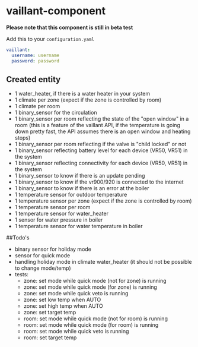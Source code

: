 # vaillant-component

**Please note that this component is still in beta test**

Add this to your `configuration.yaml`

```yaml
vaillant:
  username: username
  password: password
```

## Created entity
- 1 water_heater, if there is a water heater in your system
- 1 climate per zone (expect if the zone is controlled by room)
- 1 climate per room
- 1 binary_sensor for the circulation
- 1 binary_sensor per room reflecting the state of the "open window" in a room (this is a feature of the vaillant API, if the temperature is going down pretty fast, the API assumes there is an open window and heating stops)
- 1 binary_sensor per room reflecting if the valve is "child locked" or not
- 1 binary_sensor reflecting battery level for each device (VR50, VR51) in the system
- 1 binary_sensor reflecting connectivity for each device (VR50, VR51) in the system
- 1 binary_sensor to know if there is an update pending
- 1 binary_sensor to know if the vr900/920 is connected to the internet
- 1 binary_sensor to know if there is an error at the boiler
- 1 temperature sensor for outdoor temperature
- 1 temperature sensor per zone (expect if the zone is controlled by room)
- 1 temperature sensor per room
- 1 temperature sensor for water_heater
- 1 sensor for water pressure in boiler
- 1 temperature sensor for water temperature in boiler


##Todo's
- binary sensor for holiday mode
- sensor for quick mode
- handling holiday mode in climate water_heater (it should not be possible to change mode/temp)
- tests:
    - zone: set mode while quick mode (not for zone) is running
    - zone: set mode while quick mode (for zone) is running
    - zone: set mode while quick veto is running
    - zone: set low temp when AUTO
    - zone: set high temp when AUTO
    - zone: set target temp
    - room: set mode while quick mode (not for room) is running
    - room: set mode while quick mode (for room) is running
    - room: set mode while quick veto is running
    - room: set target temp
     